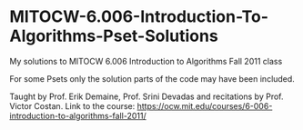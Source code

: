 # MITOCW-6.006-Introduction-To-Algorithms-Pset-Solutions
My solutions to MITOCW 6.006 Introduction to Algorithms Fall 2011 class

For some Psets only the solution parts of the code may have been included.

Taught by Prof. Erik Demaine, Prof. Srini Devadas and recitations by Prof. Victor Costan.
Link to the course: https://ocw.mit.edu/courses/6-006-introduction-to-algorithms-fall-2011/
